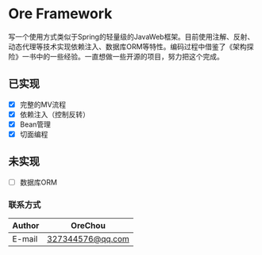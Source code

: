 # Ore Framework

写一个使用方式类似于Spring的轻量级的JavaWeb框架。目前使用注解、反射、动态代理等技术实现依赖注入、数据库ORM等特性。编码过程中借鉴了《架构探险》一书中的一些经验。一直想做一些开源的项目，努力把这个完成。

## 已实现

- [x] 完整的MV流程
- [x] 依赖注入（控制反转）
- [x] Bean管理
- [x] 切面编程

## 未实现

- [ ] 数据库ORM

### 联系方式

|Author|OreChou|
|---|---
|E-mail|327344576@qq.com
